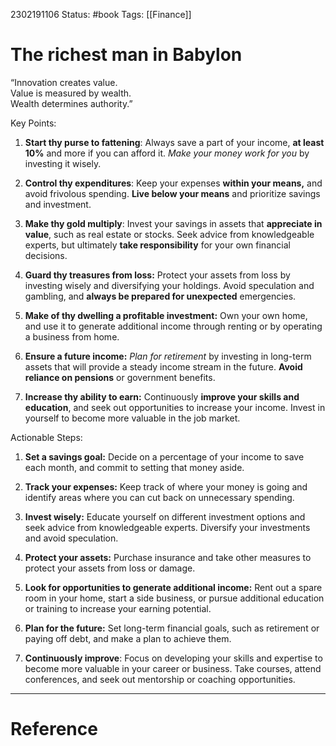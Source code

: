 2302191106
	Status: #book 
		Tags: [[Finance]] 

# The richest man in Babylon


“Innovation creates value.  
Value is measured by wealth.  
Wealth determines authority.”


Key Points:

1.  **Start thy purse to fattening**: Always save a part of your income, **at least 10%** and more if you can afford it. *Make your money work for you* by investing it wisely.
    
2.  **Control thy expenditures**:  Keep your expenses **within your means,** and avoid frivolous spending. **Live below your means** and prioritize savings and investment.
    
3.  **Make thy gold multiply**: Invest your savings in assets that **appreciate in value**, such as real estate or stocks. Seek advice from knowledgeable experts, but ultimately **take responsibility** for your own financial decisions.
    
4.  **Guard thy treasures from loss:** Protect your assets from loss by investing wisely and diversifying your holdings. Avoid speculation and gambling, and **always be prepared for unexpected** emergencies.
    
5.  **Make of thy dwelling a profitable investment:** Own your own home, and use it to generate additional income through renting or by operating a business from home.
    
6.  **Ensure a future income:** *Plan for retirement* by investing in long-term assets that will provide a steady income stream in the future. **Avoid reliance on pensions** or government benefits.
    
7.  **Increase thy ability to earn:** Continuously **improve your skills and education**, and seek out opportunities to increase your income. Invest in yourself to become more valuable in the job market.
    

Actionable Steps:

1.  **Set a savings goal:** Decide on a percentage of your income to save each month, and commit to setting that money aside.
    
2.  **Track your expenses:** Keep track of where your money is going and identify areas where you can cut back on unnecessary spending.
    
3.  **Invest wisely:** Educate yourself on different investment options and seek advice from knowledgeable experts. Diversify your investments and avoid speculation.
    
4.  **Protect your assets:** Purchase insurance and take other measures to protect your assets from loss or damage.
    
5.  **Look for opportunities to generate additional income:** Rent out a spare room in your home, start a side business, or pursue additional education or training to increase your earning potential.
    
6.  **Plan for the future:** Set long-term financial goals, such as retirement or paying off debt, and make a plan to achieve them.
    
7.  **Continuously improve**: Focus on developing your skills and expertise to become more valuable in your career or business. Take courses, attend conferences, and seek out mentorship or coaching opportunities.
---
# Reference